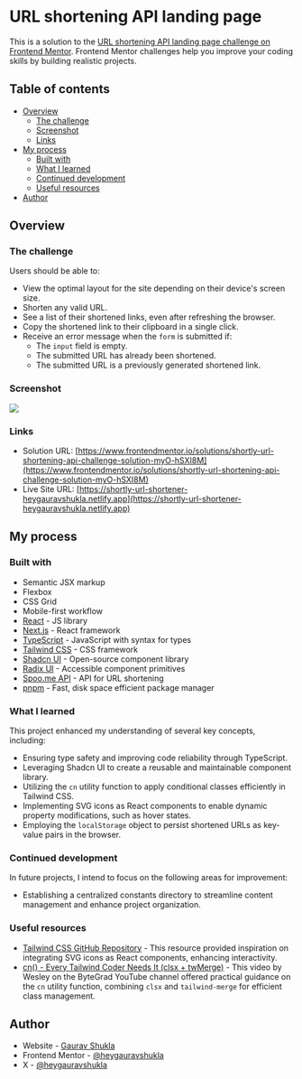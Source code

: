# URL shortening API landing page

This is a solution to the [URL shortening API landing page challenge on Frontend Mentor](https://www.frontendmentor.io/challenges/url-shortening-api-landing-page-2ce3ob-G). Frontend Mentor challenges help you improve your coding skills by building realistic projects.

## Table of contents

- [Overview](#overview)
  - [The challenge](#the-challenge)
  - [Screenshot](#screenshot)
  - [Links](#links)
- [My process](#my-process)
  - [Built with](#built-with)
  - [What I learned](#what-i-learned)
  - [Continued development](#continued-development)
  - [Useful resources](#useful-resources)
- [Author](#author)

## Overview

### The challenge

Users should be able to:

- View the optimal layout for the site depending on their device's screen size.
- Shorten any valid URL.
- See a list of their shortened links, even after refreshing the browser.
- Copy the shortened link to their clipboard in a single click.
- Receive an error message when the `form` is submitted if:
  - The `input` field is empty.
  - The submitted URL has already been shortened.
  - The submitted URL is a previously generated shortened link.

### Screenshot

![](/public/screenshots/desktop.png)

### Links

- Solution URL: [https://www.frontendmentor.io/solutions/shortly-url-shortening-api-challenge-solution-myO-hSXI8M](https://www.frontendmentor.io/solutions/shortly-url-shortening-api-challenge-solution-myO-hSXI8M)
- Live Site URL: [https://shortly-url-shortener-heygauravshukla.netlify.app](https://shortly-url-shortener-heygauravshukla.netlify.app)

## My process

### Built with

- Semantic JSX markup
- Flexbox
- CSS Grid
- Mobile-first workflow
- [React](https://reactjs.org/) - JS library
- [Next.js](https://nextjs.org/) - React framework
- [TypeScript](https://www.typescriptlang.org/) - JavaScript with syntax for types
- [Tailwind CSS](https://tailwindcss.com/) - CSS framework
- [Shadcn UI](https://ui.shadcn.com/) - Open-source component library
- [Radix UI](https://www.radix-ui.com/) - Accessible component primitives
- [Spoo.me API](https://spoo.me/api) - API for URL shortening
- [pnpm](https://pnpm.io/) - Fast, disk space efficient package manager

### What I learned

This project enhanced my understanding of several key concepts, including:

- Ensuring type safety and improving code reliability through TypeScript.
- Leveraging Shadcn UI to create a reusable and maintainable component library.
- Utilizing the `cn` utility function to apply conditional classes efficiently in Tailwind CSS.
- Implementing SVG icons as React components to enable dynamic property modifications, such as hover states.
- Employing the `localStorage` object to persist shortened URLs as key-value pairs in the browser.

### Continued development

In future projects, I intend to focus on the following areas for improvement:

- Establishing a centralized constants directory to streamline content management and enhance project organization.

### Useful resources

- [Tailwind CSS GitHub Repository](https://github.com/tailwindlabs/tailwindcss.com) - This resource provided inspiration on integrating SVG icons as React components, enhancing interactivity.
- [cn() - Every Tailwind Coder Needs It (clsx + twMerge)](https://www.youtube.com/watch?v=re2JFITR7TI) - This video by Wesley on the ByteGrad YouTube channel offered practical guidance on the `cn` utility function, combining `clsx` and `tailwind-merge` for efficient class management.

## Author

- Website - [Gaurav Shukla](https://heygauravshukla.netlify.app)
- Frontend Mentor - [@heygauravshukla](https://www.frontendmentor.io/profile/heygauravshukla)
- X - [@heygauravshukla](https://www.x.com/heygauravshukla)
